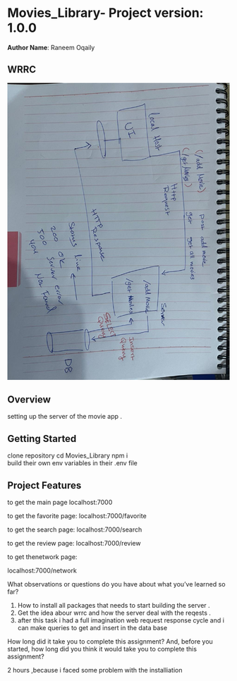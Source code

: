 # Movies_Library- Project version: 1.0.0

**Author Name**: Raneem Oqaily

## WRRC
![](wrrc13.jpeg)

## Overview
setting up the server of the movie app .

## Getting Started
<!-- What are the steps that a user must take in order to build this app on their own machine and get it running? -->
clone repository
cd Movies_Library
npm i  
build their own env variables in their .env file



## Project Features
to get the main page
localhost:7000

to get the favorite page:
localhost:7000/favorite

to get the search page:
localhost:7000/search

to get the review page:
localhost:7000/review

to get thenetwork page:

localhost:7000/network


What observations or questions do you have about what you’ve learned so far?
1. How to install all packages that needs to start building the server .
2. Get the idea abour wrrc and how the server deal with the reqests .
3. after this task i had a full imagination web request response cycle and i can make queries to get and insert in the data base  


How long did it take you to complete this assignment? And, before you started, how long did you think it would take you to complete this assignment?

2 hours ,because i faced some problem with the installiation